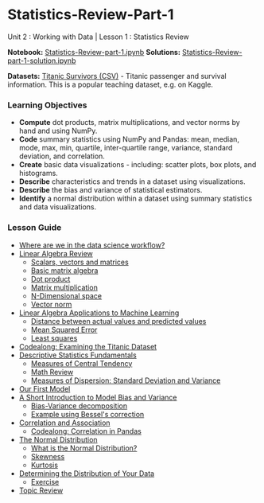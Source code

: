 # Statistics-Review-Part-1
Unit 2 : Working with Data | Lesson 1 : Statistics Review

**Notebook:** [Statistics-Review-part-1.ipynb](./Statistics-Review-part-1.ipynb)
**Solutions:** [Statistics-Review-part-1-solution.ipynb](./solutions-code/Statistics-Review-part-1-solution.ipynb)


**Datasets:** [Titanic Survivors (CSV)](./data/titanic.csv) - Titanic passenger and survival information. This is a popular teaching dataset, e.g. on Kaggle.


### Learning Objectives
- **Compute** dot products, matrix multiplications, and vector norms by hand and using NumPy.
- **Code** summary statistics using NumPy and Pandas: mean, median, mode, max, min, quartile, inter-quartile range, variance, standard deviation, and correlation.
- **Create** basic data visualizations - including: scatter plots, box plots, and histograms.
- **Describe** characteristics and trends in a dataset using visualizations.
- **Describe** the bias and variance of statistical estimators.
- **Identify** a normal distribution within a dataset using summary statistics and data visualizations.


### Lesson Guide
- [Where are we in the data science workflow?](#where-are-we-in-the-data-science-workflow)
- [Linear Algebra Review](#linear-algebra-review)
    - [Scalars, vectors and matrices](#scalars-vectors-and-matrices)
	- [Basic matrix algebra](#basic-matrix-algebra)
	- [Dot product](#dot-product)
	- [Matrix multiplication](#matrix-multiplication)
	- [N-Dimensional space](#n-dimensional-space)
	- [Vector norm](#vector-norm)
- [Linear Algebra Applications to Machine Learning](#linear-algebra-applications-to-machine-learning)
	- [Distance between actual values and predicted values](#distance-between-actual-values-and-predicted-values)
	- [Mean Squared Error](#mean-squared-error)
	- [Least squares](#least-squares)
- [Codealong: Examining the Titanic Dataset](#codealong-examining-the-titanic-dataset)
- [Descriptive Statistics Fundamentals](#descriptive-statistics-fundamentals)
	- [Measures of Central Tendency](#measures-of-central-tendency)
	- [Math Review](#math-review)
	- [Measures of Dispersion: Standard Deviation and Variance](#measures-of-dispersion-standard-deviation-and-variance)
- [Our First Model](#our-first-model)
- [A Short Introduction to Model Bias and Variance](#a-short-introduction-to-model-bias-and-variance)
	- [Bias-Variance decomposition](#bias-variance-decomposition)
	- [Example using Bessel's correction](#example-using-bessels-correction)
- [Correlation and Association](#correlation-and-association)
	- [Codealong: Correlation in Pandas](#codealong-correlation-in-pandas)
- [The Normal Distribution](#the-normal-distribution)
	- [What is the Normal Distribution?](#what-is-the-normal-distribution)
	- [Skewness](#skewness)
	- [Kurtosis](#kurtosis)
- [Determining the Distribution of Your Data](#determining-the-distribution-of-your-data)
	- [Exercise](#exercise)
- [Topic Review](#topic-review)
